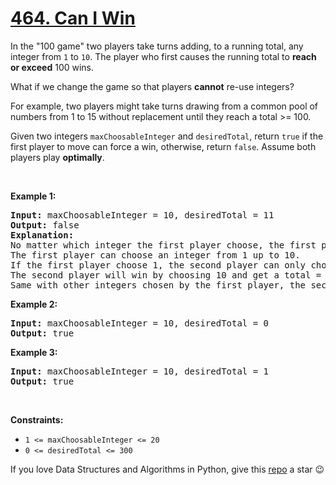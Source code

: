 # [464. Can I Win][title]

<p>In the "100 game" two players take turns adding, to a running total, any integer from <code>1</code> to <code>10</code>. The player who first causes the running total to <strong>reach or exceed</strong> 100 wins.</p>
<p>What if we change the game so that players <strong>cannot</strong> re-use integers?</p>
<p>For example, two players might take turns drawing from a common pool of numbers from 1 to 15 without replacement until they reach a total &gt;= 100.</p>
<p>Given two integers <code>maxChoosableInteger</code> and <code>desiredTotal</code>, return <code>true</code> if the first player to move can force a win, otherwise, return <code>false</code>. Assume both players play <strong>optimally</strong>.</p>
<p> </p>
<p><strong>Example 1:</strong></p>
<pre><strong>Input:</strong> maxChoosableInteger = 10, desiredTotal = 11
<strong>Output:</strong> false
<strong>Explanation:</strong>
No matter which integer the first player choose, the first player will lose.
The first player can choose an integer from 1 up to 10.
If the first player choose 1, the second player can only choose integers from 2 up to 10.
The second player will win by choosing 10 and get a total = 11, which is &gt;= desiredTotal.
Same with other integers chosen by the first player, the second player will always win.
</pre>
<p><strong>Example 2:</strong></p>
<pre><strong>Input:</strong> maxChoosableInteger = 10, desiredTotal = 0
<strong>Output:</strong> true
</pre>
<p><strong>Example 3:</strong></p>
<pre><strong>Input:</strong> maxChoosableInteger = 10, desiredTotal = 1
<strong>Output:</strong> true
</pre>
<p> </p>
<p><strong>Constraints:</strong></p>
<ul>
<li><code>1 &lt;= maxChoosableInteger &lt;= 20</code></li>
<li><code>0 &lt;= desiredTotal &lt;= 300</code></li>
</ul>


If you love Data Structures and Algorithms in Python, give this [repo][me] a star :wink:

[title]: https://leetcode.com/problems/can-i-win
[me]: https://github.com/bumblebee211196/awesome-python-leetcode